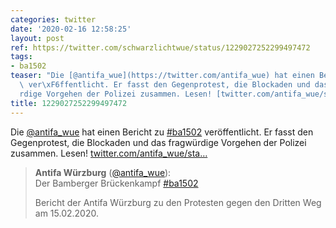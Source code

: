 ```yaml
---
categories: twitter
date: '2020-02-16 12:58:25'
layout: post
ref: https://twitter.com/schwarzlichtwue/status/1229027252299497472
tags:
- ba1502
teaser: "Die [@antifa_wue](https://twitter.com/antifa_wue) hat einen Bericht zu [#ba1502](/t/ba1502)\
  \ ver\xF6ffentlicht. Er fasst den Gegenprotest, die Blockaden und das fragw\xFC\
  rdige Vorgehen der Polizei zusammen. Lesen! [twitter.com/antifa_wue/sta\u2026](https://twitter.com/antifa_wue/status/1229024914004467714)"
title: 1229027252299497472
---
```

Die [@antifa_wue](https://twitter.com/antifa_wue) hat einen Bericht zu [#ba1502](/t/ba1502) veröffentlicht. Er fasst den Gegenprotest, die Blockaden und das fragwürdige Vorgehen der Polizei zusammen. Lesen! [twitter.com/antifa_wue/sta…](https://twitter.com/antifa_wue/status/1229024914004467714)
> <b>Antifa Würzburg</b> ([@antifa_wue](https://twitter.com/antifa_wue)):  
>Der Bamberger Brückenkampf [#ba1502](/t/ba1502)  
>  
>  
>  
>Bericht der Antifa Würzburg zu den Protesten gegen den Dritten Weg am 15.02.2020.   

